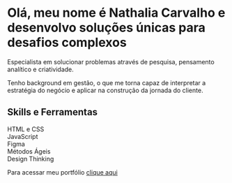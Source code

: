 <h1>Olá, meu nome é Nathalia Carvalho e desenvolvo soluções únicas para desafios complexos</h1>
<p>Especialista em solucionar problemas através de pesquisa, pensamento analítico e criatividade.</p>
<p>Tenho background em gestão, o que me torna capaz de interpretar a estratégia do negócio e aplicar na construção da jornada do cliente.</p>

<h2>Skills e Ferramentas</h2>
<p>HTML e CSS
<br>JavaScript
<br>Figma
<br>Métodos Ágeis
<br>Design Thinking</p>



Para acessar meu portfólio [clique aqui](https://nathaliacondellocarvalho.github.io/challenge-one-portfolio/)

